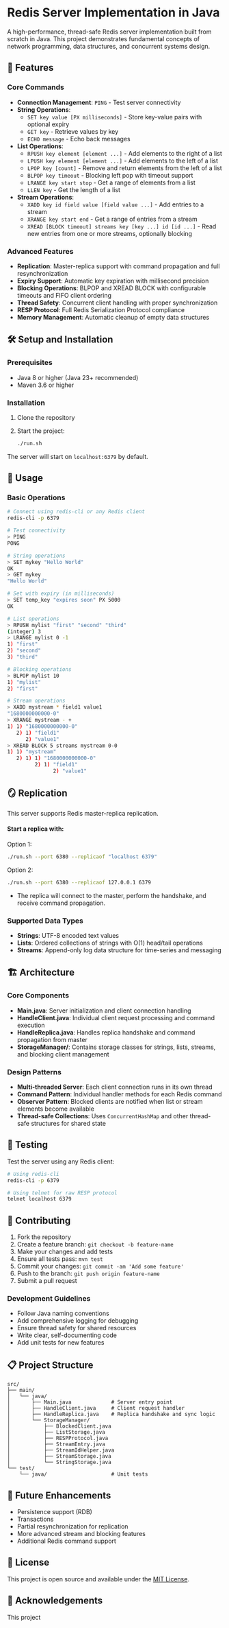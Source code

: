 # Redis Server Implementation in Java

A high-performance, thread-safe Redis server implementation built from scratch in Java. This project demonstrates fundamental concepts of network programming, data structures, and concurrent systems design.

## 🚀 Features

### Core Commands
- **Connection Management**: `PING` - Test server connectivity
- **String Operations**: 
  - `SET key value [PX milliseconds]` - Store key-value pairs with optional expiry
  - `GET key` - Retrieve values by key
  - `ECHO message` - Echo back messages
- **List Operations**:
  - `RPUSH key element [element ...]` - Add elements to the right of a list
  - `LPUSH key element [element ...]` - Add elements to the left of a list
  - `LPOP key [count]` - Remove and return elements from the left of a list
  - `BLPOP key timeout` - Blocking left pop with timeout support
  - `LRANGE key start stop` - Get a range of elements from a list
  - `LLEN key` - Get the length of a list
- **Stream Operations**:
  - `XADD key id field value [field value ...]` - Add entries to a stream
  - `XRANGE key start end` - Get a range of entries from a stream
  - `XREAD [BLOCK timeout] streams key [key ...] id [id ...]` - Read new entries from one or more streams, optionally blocking

### Advanced Features
- **Replication**: Master-replica support with command propagation and full resynchronization
- **Expiry Support**: Automatic key expiration with millisecond precision
- **Blocking Operations**: BLPOP and XREAD BLOCK with configurable timeouts and FIFO client ordering
- **Thread Safety**: Concurrent client handling with proper synchronization
- **RESP Protocol**: Full Redis Serialization Protocol compliance
- **Memory Management**: Automatic cleanup of empty data structures

## 🛠️ Setup and Installation

### Prerequisites
- Java 8 or higher (Java 23+ recommended)
- Maven 3.6 or higher

### Installation
1. Clone the repository

2. Start the project:
   ```bash
   ./run.sh
   ```

The server will start on `localhost:6379` by default.

## 📖 Usage

### Basic Operations
```bash
# Connect using redis-cli or any Redis client
redis-cli -p 6379

# Test connectivity
> PING
PONG

# String operations
> SET mykey "Hello World"
OK
> GET mykey
"Hello World"

# Set with expiry (in milliseconds)
> SET temp_key "expires soon" PX 5000
OK

# List operations
> RPUSH mylist "first" "second" "third"
(integer) 3
> LRANGE mylist 0 -1
1) "first"
2) "second"
3) "third"

# Blocking operations
> BLPOP mylist 10
1) "mylist"
2) "first"

# Stream operations
> XADD mystream * field1 value1
"1680000000000-0"
> XRANGE mystream - +
1) 1) "1680000000000-0"
   2) 1) "field1"
      2) "value1"
> XREAD BLOCK 5 streams mystream 0-0
1) 1) "mystream"
   2) 1) 1) "1680000000000-0"
         2) 1) "field1"
               2) "value1"
```

## 🪞 Replication

This server supports Redis master-replica replication.

#### Start a replica with:

Option 1:
```bash
./run.sh --port 6380 --replicaof "localhost 6379"
```
Option 2:
```bash
./run.sh --port 6380 --replicaof 127.0.0.1 6379
```
- The replica will connect to the master, perform the handshake, and receive command propagation.

### Supported Data Types
- **Strings**: UTF-8 encoded text values
- **Lists**: Ordered collections of strings with O(1) head/tail operations
- **Streams**: Append-only log data structure for time-series and messaging

## 🏗️ Architecture

### Core Components
- **Main.java**: Server initialization and client connection handling
- **HandleClient.java**: Individual client request processing and command execution
- **HandleReplica.java**: Handles replica handshake and command propagation from master
- **StorageManager/**: Contains storage classes for strings, lists, streams, and blocking client management

### Design Patterns
- **Multi-threaded Server**: Each client connection runs in its own thread
- **Command Pattern**: Individual handler methods for each Redis command
- **Observer Pattern**: Blocked clients are notified when list or stream elements become available
- **Thread-safe Collections**: Uses `ConcurrentHashMap` and other thread-safe structures for shared state

## 🧪 Testing

Test the server using any Redis client:
```bash
# Using redis-cli
redis-cli -p 6379

# Using telnet for raw RESP protocol
telnet localhost 6379
```

## 🤝 Contributing

1. Fork the repository
2. Create a feature branch: `git checkout -b feature-name`
3. Make your changes and add tests
4. Ensure all tests pass: `mvn test`
5. Commit your changes: `git commit -am 'Add some feature'`
6. Push to the branch: `git push origin feature-name`
7. Submit a pull request

### Development Guidelines
- Follow Java naming conventions
- Add comprehensive logging for debugging
- Ensure thread safety for shared resources
- Write clear, self-documenting code
- Add unit tests for new features

## 📋 Project Structure
```
src/
├── main/
│   └── java/
│       ├── Main.java             # Server entry point
│       ├── HandleClient.java     # Client request handler
│       ├── HandleReplica.java    # Replica handshake and sync logic
│       └── StorageManager/
│           ├── BlockedClient.java
│           ├── ListStorage.java
│           ├── RESPProtocol.java
│           ├── StreamEntry.java
│           ├── StreamIdHelper.java
│           ├── StreamStorage.java
│           └── StringStorage.java
└── test/
    └── java/                     # Unit tests
```

## 🔮 Future Enhancements
- Persistence support (RDB)
- Transactions
- Partial resynchronization for replication
- More advanced stream and blocking features
- Additional Redis command support

## 📄 License

This project is open source and available under the [MIT License](LICENSE).

## 🙏 Acknowledgements

This project